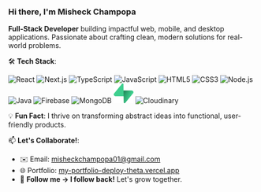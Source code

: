 ### Hi there, I'm Misheck Champopa

**Full-Stack Developer** building impactful web, mobile, and desktop applications. Passionate about crafting clean, modern solutions for real-world problems.  

🛠 **Tech Stack**:  
<p align="left">
  <!-- Frontend -->
  <img src="https://cdn.jsdelivr.net/gh/devicons/devicon/icons/react/react-original.svg" width="40" height="40" alt="React" title="React"/>
  <img src="https://cdn.jsdelivr.net/gh/devicons/devicon/icons/nextjs/nextjs-original.svg" width="40" height="40" alt="Next.js" title="Next.js"/>
  <img src="https://cdn.jsdelivr.net/gh/devicons/devicon/icons/typescript/typescript-original.svg" width="40" height="40" alt="TypeScript" title="TypeScript"/>
  <img src="https://cdn.jsdelivr.net/gh/devicons/devicon/icons/javascript/javascript-original.svg" width="40" height="40" alt="JavaScript" title="JavaScript"/>
  <img src="https://cdn.jsdelivr.net/gh/devicons/devicon/icons/html5/html5-original.svg" width="40" height="40" alt="HTML5" title="HTML5"/>
  <img src="https://cdn.jsdelivr.net/gh/devicons/devicon/icons/css3/css3-original.svg" width="40" height="40" alt="CSS3" title="CSS3"/>

  <!-- Backend -->
  <img src="https://cdn.jsdelivr.net/gh/devicons/devicon/icons/nodejs/nodejs-original.svg" width="40" height="40" alt="Node.js" title="Node.js"/>
  <img src="https://cdn.jsdelivr.net/gh/devicons/devicon/icons/java/java-original.svg" width="40" height="40" alt="Java" title="Java"/>
  
  <!-- Databases & Services -->
  <img src="https://cdn.jsdelivr.net/gh/devicons/devicon/icons/firebase/firebase-plain.svg" width="40" height="40" alt="Firebase" title="Firebase"/>
  <img src="https://cdn.jsdelivr.net/gh/devicons/devicon/icons/mongodb/mongodb-original.svg" width="40" height="40" alt="MongoDB" title="MongoDB"/>
  <img src="https://raw.githubusercontent.com/supabase/supabase/master/packages/common/assets/images/supabase-logo-icon.png" width="40" height="40" alt="Supabase" title="Supabase (PostgreSQL + Auth)"/>
  <img src="https://res.cloudinary.com/cloudinary/image/upload/v1642538250/cloudinary_icon.png" width="40" height="40" alt="Cloudinary" title="Cloudinary (Image/Video CDN)"/>
</p>

💡 **Fun Fact**: I thrive on transforming abstract ideas into functional, user-friendly products.  

📫 **Let's Collaborate!**:  
- ✉️ Email: [misheckchampopa01@gmail.com](mailto:misheckchampopa01@gmail.com)  
- 🌐 Portfolio: [my-portfolio-deploy-theta.vercel.app](https://my-portfolio-deploy-theta.vercel.app)  
- 🔄 **Follow me → I follow back!** Let's grow together.